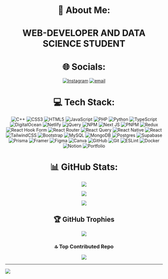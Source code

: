 #  <div align='center'>💫 About Me:</div>
# <div align='center'> WEB-DEVELOPER AND DATA SCIENCE STUDENT</div>


# <div align='center'> 🌐 Socials:</div>
<div align='center'>
  
[![Instagram](https://img.shields.io/badge/Instagram-%23E4405F.svg?logo=Instagram&logoColor=white)](https://instagram.com/ares.__77) [![email](https://img.shields.io/badge/Email-D14836?logo=gmail&logoColor=white)](mailto:abdullah2023037@gmail.com) 

</div>

# <div align='center'>💻 Tech Stack:</div>

<div align='center'>
  
![C++](https://img.shields.io/badge/c++-%2300599C.svg?style=flat-square&logo=c%2B%2B&logoColor=white) ![CSS3](https://img.shields.io/badge/css3-%231572B6.svg?style=flat-square&logo=css3&logoColor=white) ![HTML5](https://img.shields.io/badge/html5-%23E34F26.svg?style=flat-square&logo=html5&logoColor=white) ![JavaScript](https://img.shields.io/badge/javascript-%23323330.svg?style=flat-square&logo=javascript&logoColor=%23F7DF1E) ![PHP](https://img.shields.io/badge/php-%23777BB4.svg?style=flat-square&logo=php&logoColor=white) ![Python](https://img.shields.io/badge/python-3670A0?style=flat-square&logo=python&logoColor=ffdd54) ![TypeScript](https://img.shields.io/badge/typescript-%23007ACC.svg?style=flat-square&logo=typescript&logoColor=white) ![DigitalOcean](https://img.shields.io/badge/DigitalOcean-%230167ff.svg?style=flat-square&logo=digitalOcean&logoColor=white) ![Netlify](https://img.shields.io/badge/netlify-%23000000.svg?style=flat-square&logo=netlify&logoColor=#00C7B7) ![jQuery](https://img.shields.io/badge/jquery-%230769AD.svg?style=flat-square&logo=jquery&logoColor=white) ![NPM](https://img.shields.io/badge/NPM-%23CB3837.svg?style=flat-square&logo=npm&logoColor=white) ![Next JS](https://img.shields.io/badge/Next-black?style=flat-square&logo=next.js&logoColor=white) ![PNPM](https://img.shields.io/badge/pnpm-%234a4a4a.svg?style=flat-square&logo=pnpm&logoColor=f69220) ![Redux](https://img.shields.io/badge/redux-%23593d88.svg?style=flat-square&logo=redux&logoColor=white) ![React Hook Form](https://img.shields.io/badge/React%20Hook%20Form-%23EC5990.svg?style=flat-square&logo=reacthookform&logoColor=white) ![React Router](https://img.shields.io/badge/React_Router-CA4245?style=flat-square&logo=react-router&logoColor=white) ![React Query](https://img.shields.io/badge/-React%20Query-FF4154?style=flat-square&logo=react%20query&logoColor=white) ![React Native](https://img.shields.io/badge/react_native-%2320232a.svg?style=flat-square&logo=react&logoColor=%2361DAFB) ![React](https://img.shields.io/badge/react-%2320232a.svg?style=flat-square&logo=react&logoColor=%2361DAFB) ![TailwindCSS](https://img.shields.io/badge/tailwindcss-%2338B2AC.svg?style=flat-square&logo=tailwind-css&logoColor=white) ![Bootstrap](https://img.shields.io/badge/bootstrap-%238511FA.svg?style=flat-square&logo=bootstrap&logoColor=white) ![MySQL](https://img.shields.io/badge/mysql-4479A1.svg?style=flat-square&logo=mysql&logoColor=white) ![MongoDB](https://img.shields.io/badge/MongoDB-%234ea94b.svg?style=flat-square&logo=mongodb&logoColor=white) ![Postgres](https://img.shields.io/badge/postgres-%23316192.svg?style=flat-square&logo=postgresql&logoColor=white) ![Supabase](https://img.shields.io/badge/Supabase-3ECF8E?style=flat-square&logo=supabase&logoColor=white) ![Prisma](https://img.shields.io/badge/Prisma-3982CE?style=flat-square&logo=Prisma&logoColor=white) ![Framer](https://img.shields.io/badge/Framer-black?style=flat-square&logo=framer&logoColor=blue) ![Figma](https://img.shields.io/badge/figma-%23F24E1E.svg?style=flat-square&logo=figma&logoColor=white) ![Canva](https://img.shields.io/badge/Canva-%2300C4CC.svg?style=flat-square&logo=Canva&logoColor=white) ![GitHub](https://img.shields.io/badge/github-%23121011.svg?style=flat-square&logo=github&logoColor=white) ![Git](https://img.shields.io/badge/git-%23F05033.svg?style=flat-square&logo=git&logoColor=white) ![ESLint](https://img.shields.io/badge/ESLint-4B3263?style=flat-square&logo=eslint&logoColor=white) ![Docker](https://img.shields.io/badge/docker-%230db7ed.svg?style=flat-square&logo=docker&logoColor=white) ![Notion](https://img.shields.io/badge/Notion-%23000000.svg?style=flat-square&logo=notion&logoColor=white) ![Portfolio](https://img.shields.io/badge/Portfolio-%23000000.svg?style=flat-square&logo=firefox&logoColor=#FF7139)

</div>

# <div align='center'>📊 GitHub Stats:</div>

<div align='center'>
  
![](https://github-readme-stats.vercel.app/api?username=spectre0037&theme=tokyonight&hide_border=false&include_all_commits=false&count_private=false)<br/>

![](https://github-readme-streak-stats.herokuapp.com/?user=spectre0037&theme=tokyonight&hide_border=false)<br/>

![](https://github-readme-stats.vercel.app/api/top-langs/?username=spectre0037&theme=tokyonight&hide_border=false&include_all_commits=false&count_private=false&layout=compact)

</div>

## <div align='center'>🏆 GitHub Trophies</div>
<div align='center'>
  
![](https://github-profile-trophy.vercel.app/?username=spectre0037&theme=tokyonight&no-frame=false&no-bg=false&margin-w=4)
</div>

### <div align='center'>🔝 Top Contributed Repo</div>
<div align='center'>
  
![](https://github-contributor-stats.vercel.app/api?username=spectre0037&limit=5&theme=tokyonight&combine_all_yearly_contributions=true)
</div>

---
[![](https://visitcount.itsvg.in/api?id=spectre0037&icon=0&color=0)](https://visitcount.itsvg.in)

<!-- Proudly created with GPRM ( https://gprm.itsvg.in ) -->
